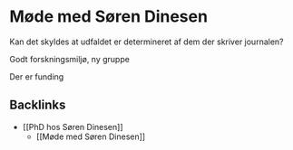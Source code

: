 # Møde med Søren Dinesen
Kan det skyldes at udfaldet er determineret af dem der skriver journalen?

Godt forskningsmiljø, ny gruppe

Der er funding

## Backlinks
* [[PhD hos Søren Dinesen]]
	* [[Møde med Søren Dinesen]]

<!-- {BearID:257B3AA0-D9AA-4A37-AA1E-EFCC9B60A292-2669-0000167237D987EE} -->
